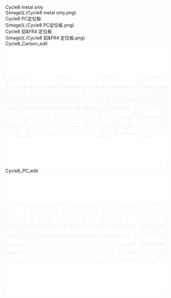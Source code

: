 <br/>Cycle8 metal only<br/>![image](./Cycle8 metal only.png)<br/>Cycle8 PC定位板<br/>![image](./Cycle8 PC定位板.png)<br/>Cycle8 铝&FR4 定位板<br/>![image](./Cycle8 铝&FR4 定位板.png)<br/>Cycle8_Carbon_edit<br/>![image](./Cycle8_Carbon_edit.png)<br/>Cycle8_PC_edit<br/>![image](./Cycle8_PC_edit.png)